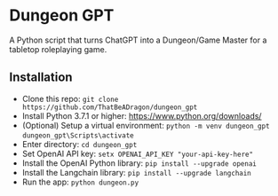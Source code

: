 # Dungeon GPT
A Python script that turns ChatGPT into a Dungeon/Game Master for a tabletop roleplaying game.

## Installation
* Clone this repo: ```git clone https://github.com/ThatBeADragon/dungeon_gpt```
* Install Python 3.7.1 or higher: https://www.python.org/downloads/
* (Optional) Setup a virtual environment: ```python -m venv dungeon_gpt``` ```dungeon_gpt\Scripts\activate```
* Enter directory: ```cd dungeon_gpt```
* Set OpenAI API key: ```setx OPENAI_API_KEY "your-api-key-here"```
* Install the OpenAI Python library: ```pip install --upgrade openai```
* Install the Langchain library: ```pip install --upgrade langchain```
* Run the app: ```python dungeon.py```
